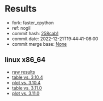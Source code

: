 # Results

- fork: faster_cpython
- ref: nogil
- commit hash: [258cab1](https://github.com/faster_cpython/cpython/commit/258cab1)
- commit date: 2022-12-21T19:44:41-08:00
- commit merge base: [None](https://github.com/faster_cpython/cpython/commit/None)

## linux x86_64

- [raw results](bm-20221221-linux-x86_64-faster_cpython-nogil-3.9.10-258cab1.json)
- [table vs. 3.10.4](bm-20221221-linux-x86_64-faster_cpython-nogil-3.9.10-258cab1-vs-3.10.4.md)
- [plot vs. 3.10.4](bm-20221221-linux-x86_64-faster_cpython-nogil-3.9.10-258cab1-vs-3.10.4.png)
- [table vs. 3.11.0](bm-20221221-linux-x86_64-faster_cpython-nogil-3.9.10-258cab1-vs-3.11.0.md)
- [plot vs. 3.11.0](bm-20221221-linux-x86_64-faster_cpython-nogil-3.9.10-258cab1-vs-3.11.0.png)

